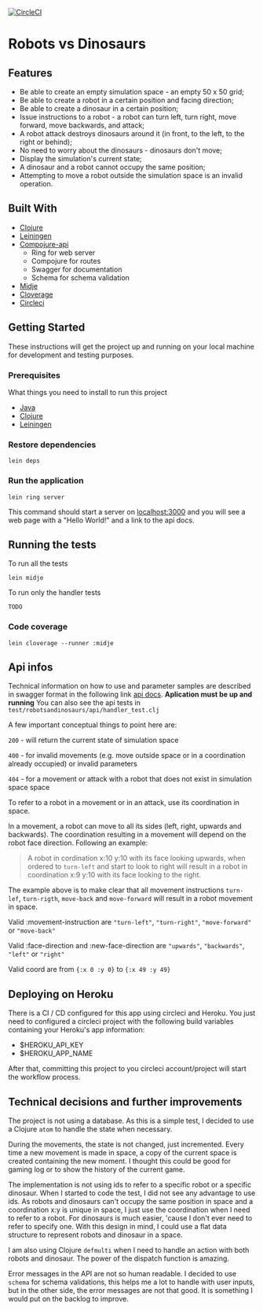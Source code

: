 [![CircleCI](https://circleci.com/gh/WennderSantos/robotsanddinosaurs/tree/master.svg?style=svg)](https://circleci.com/gh/WennderSantos/robotsanddinosaurs/tree/master)

# Robots vs Dinosaurs

## Features

- Be able to create an empty simulation space - an empty 50 x 50 grid;
- Be able to create a robot in a certain position and facing direction;
- Be able to create a dinosaur in a certain position;
- Issue instructions to a robot - a robot can turn left, turn right, move forward, move backwards, and attack;
- A robot attack destroys dinosaurs around it (in front, to the left, to the right or behind);
- No need to worry about the dinosaurs - dinosaurs don't move;
- Display the simulation's current state;
- A dinosaur and a robot cannot occupy the same position;
- Attempting to move a robot outside the simulation space is an invalid operation.

## Built With

* [Clojure](https://clojure.org/)
* [Leiningen](https://leiningen.org/)
* [Compojure-api](https://github.com/metosin/compojure-api)
  * Ring for web server
  * Compojure for routes
  * Swagger for documentation
  * Schema for schema validation
* [Midje](https://github.com/marick/Midje)
* [Cloverage](https://github.com/cloverage/cloverage)
* [Circleci](https://circleci.com/)

## Getting Started

These instructions will get the project up and running on your local machine for development and testing purposes.

### Prerequisites

What things you need to install to run this project

* [Java](http://www.oracle.com/technetwork/pt/java/javase/downloads/jdk8-downloads-2133151.html)
* [Clojure](https://clojure.org/guides/getting_started)
* [Leiningen](https://leiningen.org/)

### Restore dependencies
```
lein deps
```

### Run the application

```
lein ring server
```
This command should start a server on [localhost:3000](http://localhost:3000) and you will see a web page with a "Hello World!" and a link to the api docs.

## Running the tests

To run all the tests
```
lein midje
```
To run only the handler tests
```
TODO
```
### Code coverage
```
lein cloverage --runner :midje
```

## Api infos

Technical information on how to use and parameter samples are described in swagger format in the following link [api docs](http://localhost:3000/api-docs/index.html). **Aplication must be up and running** You can also see the api tests in `test/robotsandinosaurs/api/handler_test.clj`

A few important conceptual things to point here are:

`200` - will return the current state of simulation space

`400` - for invalid movements (e.g. move outside space or in a coordination already occupied) or invalid parameters

`404` - for a movement or attack with a robot that does not exist in simulation space space

To refer to a robot in a movement or in an attack, use its coordination in space.

In a movement, a robot can move to all its sides (left, right, upwards and backwards). The coordination resulting in a movement will depend on the robot face direction. Following an example:

> A robot in cordination x:10 y:10 with its face looking upwards, when ordered to `turn-left` and start to look to right will result in a robot in coordination x:9 y:10 with its face looking to the right.

The example above is to make clear that all movement instructions `turn-lef`, `turn-rigth`, `move-back` and `move-forward` will result in a robot movement in space.

Valid :movement-instruction are `"turn-left"`, `"turn-right"`, `"move-forward"` or `"move-back"`

Valid :face-direction and :new-face-direction are `"upwards"`, `"backwards"`, `"left"` or `"right"`

Valid coord are from `{:x 0 :y 0}` to `{:x 49 :y 49}`

## Deploying on Heroku

There is a CI / CD configured for this app using circleci and Heroku. You just need to configured a circleci project with the following build variables containing your Heroku's app information:

* $HEROKU_API_KEY
* $HEROKU_APP_NAME

After that, committing this project to you circleci account/project will start the workflow process.

## Technical decisions and further improvements

The project is not using a database. As this is a simple test, I decided to use a Clojure `atom` to handle the state when necessary.

During the movements, the state is not changed, just incremented. Every time a new movement is made in space, a copy of the current space is created containing the new moment. I thought this could be good for gaming log or to show the history of the current game.

The implementation is not using ids to refer to a specific robot or a specific dinosaur. When I started to code the test, I did not see any advantage to use ids. As robots and dinosaurs can't occupy the same position in space and a coordination x:y is unique in space, I just use the coordination when I need to refer to a robot. For dinosaurs is much easier, 'cause I don't ever need to refer to specify one. With this design in mind, I could use a flat data structure to represent robots and dinosaur in a space.

I am also using Clojure `defmulti` when I need to handle an action with both robots and dinosaur. The power of the dispatch function is amazing.

Error messages in the API are not so human readable. I decided to use `schema` for schema validations, this helps me a lot to handle with user inputs, but in the other side, the error messages are not that good. It is something I would put on the backlog to improve.